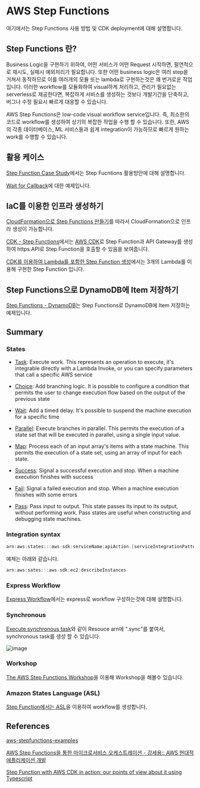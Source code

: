 # AWS Step Functions

여기에서는 Step Functions 사용 방법 및 CDK deployment에 대해 설명합니다. 

## Step Functions 란?

Business Logic을 구현하기 위하여, 어떤 서비스가 어떤 Request 시작하면, 필연적으로 재시도, 실패시 예외처리가 필요합니다. 또한 어떤 business logic은 여러 step을 거쳐서 동작하므로 이를 여러개의 모듈 또는 lambda로 구현하는것은 꽤 번거로운 작업입니다. 이러한 workflow를 모듈화하여 visual하게 처리하고, 관리가 필요없는 serverless로 제공한다면, 복잡하게 서비스를 생성하는 것보다 개발기간을 단축하고, 버그나 수정 필요시 빠르게 대응할 수 있습니다.

AWS Step Functions은 low-code visual workflow service입니다. 즉, 최소한의 코드로 workflow를 생성하여 상기의 복잡한 작업을 수행 할 수 있습니다. 또한, AWS의 각종 데이터베이스, ML 서비스들과 쉽게 integration이 가능하므로 빠르게 원하는 work를 수행할 수 있습니다.


## 활용 케이스 

[Step Function Case Study](https://github.com/kyopark2014/aws-step-functions/blob/main/case-study.md)에서는 Step Fucntions 활용방안에 대해 설명합니다. 

[Wait for Callback](https://github.com/kyopark2014/aws-step-functions/tree/main/Wait-for-Callback)에 대한 예제입니다. 

## IaC를 이용한 인프라 생성하기 

[CloudFormation으로 Step Functions 만들기](https://github.com/kyopark2014/aws-step-functions/tree/main/cloudformation)를 따라서 CloudFormation으로 인프라 생성이 가능합니다.

[CDK - Step Functions](https://github.com/kyopark2014/aws-step-functions/blob/main/cdk-stepfunctions/README.md)에서는 [AWS CDK](https://github.com/kyopark2014/technical-summary/blob/main/cdk-introduction.md)로 Step Function과 API Gateway를 생성하여 https API로 Step Function을 호출할 수 있음을 보여줍니다. 

[CDK를 이용하여 Lambda를 포함한 Step Function 생성](https://github.com/kyopark2014/aws-step-functions/tree/main/cdk-statemachine)에서는 3개의 Lambda를 이용해 구현한 Step Function 입니다. 

## Step Functions으로 DynamoDB에 Item 저장하기

[Step Functions - DynamoDB](https://github.com/kyopark2014/aws-step-functions/tree/main/transactionProcessor)는 Step Functions로 DynamoDB에 Item 저장하는 예제입니다. 

## Summary


### States

- [Task](https://docs.aws.amazon.com/step-functions/latest/dg/amazon-states-language-task-state.html): Execute work. This represents an operation to execute, it's integrable directly with a Lambda Invoke, or you can specify parameters that call a specific AWS service

- [Choice](https://docs.aws.amazon.com/step-functions/latest/dg/amazon-states-language-choice-state.html): Add branching logic. It is possible to configure a condition that permits the user to change execution flow based on the output of the previous state

- [Wait](https://docs.aws.amazon.com/step-functions/latest/dg/amazon-states-language-wait-state.html): Add a timed delay. It's possible to suspend the machine execution for a specific time
  
- [Parallel](https://docs.aws.amazon.com/step-functions/latest/dg/amazon-states-language-parallel-state.html):  Execute branches in parallel. This permits the execution of a state set that will be executed in parallel, using a single input value.

- [Map](https://docs.aws.amazon.com/step-functions/latest/dg/amazon-states-language-map-state.html): Process each of an input array's items with a state machine. This permits the execution of a state set, using an array of input for each state.

- [Success](https://docs.aws.amazon.com/step-functions/latest/dg/amazon-states-language-succeed-state.html): Signal a successful execution and stop. When a machine execution finishes with success

- [Fail](https://docs.aws.amazon.com/step-functions/latest/dg/amazon-states-language-fail-state.html): Signal a failed execution and stop. When a machine execution finishes with some errors

- [Pass](https://docs.aws.amazon.com/step-functions/latest/dg/amazon-states-language-pass-state.html): Pass input to output. This state passes its input to its output, without performing work. Pass states are useful when constructing and debugging state machines.

### Integration syntax

```c
arn:aws:states:::aws-sdk:serviceName:apiAction.[serviceIntegrationPattern]
```

예제는 아래와 같습니다. 

```c
arn:aws:sates:::aws-sdk:ec2:describeInstances
```

### Express Workflow

[Express Workflow](https://github.com/kyopark2014/aws-step-functions/blob/main/express.md)에서는 express로 workflow 구성하는것에 대해 설명합니다. 


### Synchronous

[Execute synchronous task](https://catalog.workshops.aws/stepfunctions/en-US/module-3/step-4)와 같이 Resouce arn에 ".sync"를 붙여서, synchronous task를 생성 할 수 있습니다.

![image](https://user-images.githubusercontent.com/52392004/174425179-1e6f12b5-207e-41f1-b74e-56c5e5322fdd.png)

### Workshop

[The AWS Step Functions Workshop](https://catalog.workshops.aws/stepfunctions/en-US/)을 이용해 Workshop을 해볼수 있습니다. 

### Amazon States Language (ASL)

[Step Function에서는 ASL](https://docs.aws.amazon.com/step-functions/latest/dg/concepts-amazon-states-language.html)을 이용하여 workflow를 생성합니다. 



## References

[aws-stepfunctions-examples](https://github.com/aws-samples/aws-stepfunctions-examples)

[AWS Step Functions을 통한 마이크로서비스 오케스트레이션 - 강세용:: AWS 현대적 애플리케이션 개발](https://www.youtube.com/watch?v=sRXvADi4hmw)

[Step Function with AWS CDK in action: our points of view about it using Typescript](https://www.proud2becloud.com/step-function-with-aws-cdk-in-action-our-points-of-view-about-it-using-typescript/)
